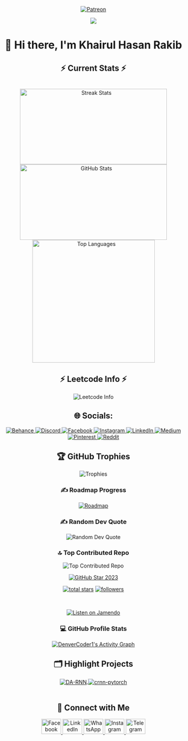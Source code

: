 <!--
<p align="center">
  <img src="https://github-readme-stats.vercel.app/api/wakatime?username=KhairulHasanRakib&layout=compact&theme=tokyonight" alt="WakaTime stats - Tokyo Night" />
</p>
-->

<div align="center">
<p>
  <a href="https://www.patreon.com/KhairulHasanRakib">
    <img src="https://img.shields.io/badge/Patreon-F96854?style=for-the-badge&logo=patreon&logoColor=white" alt="Patreon" />
  </a>
</p>

[![](https://visitcount.itsvg.in/api?id=KhairulHasanRakib&icon=0&color=0)](https://visitcount.itsvg.in)

# 👋 Hi there, I'm Khairul Hasan Rakib

<h2>⚡ Current Stats ⚡</h2>
<br>
<div align="center">
  <img width="390" height="200" src="https://streak-stats.demolab.com/?user=KhairulHasanRakib&count_private=true&theme=react&border_radius=10" alt="Streak Stats"/>
  <img width="390" height="200" src="https://github-readme-stats.vercel.app/api?username=KhairulHasanRakib&show_icons=true&theme=react&rank_icon=github&border_radius=10" alt="GitHub Stats" />
  <img width="325" src="https://github-readme-stats.vercel.app/api/top-langs/?username=KhairulHasanRakib&hide=HTML&langs_count=8&layout=compact&theme=react&border_radius=10&size_weight=0.5&count_weight=0.5&exclude_repo=github-readme-stats" alt="Top Languages" />
</div>

<h2>⚡ Leetcode Info ⚡</h2>
<p>
  <img src="https://leetcard.jacoblin.cool/khairulhasanrakib?theme=dark&font=Nunito&ext=heatmap" alt="Leetcode Info" />
</p>

## 🌐 Socials:
<p>
  <a href="https://www.behance.net/khairulhasanrakib">
    <img src="https://img.shields.io/badge/Behance-1769ff?logo=behance&logoColor=white" alt="Behance" />
  </a>
  <a href="https://discord.com/users/khairul_hasan_rakib">
    <img src="https://img.shields.io/badge/Discord-%237289DA.svg?logo=discord&logoColor=white" alt="Discord" />
  </a>
  <a href="https://www.facebook.com/khairulhasanrakib">
    <img src="https://img.shields.io/badge/Facebook-%231877F2.svg?logo=Facebook&logoColor=white" alt="Facebook" />
  </a>
  <a href="https://www.instagram.com/khairulhasanrakib1/">
    <img src="https://img.shields.io/badge/Instagram-%23E4405F.svg?logo=Instagram&logoColor=white" alt="Instagram" />
  </a>
  <a href="https://www.linkedin.com/in/khairul-hasan-rakib-675835202/">
    <img src="https://img.shields.io/badge/LinkedIn-%230077B5.svg?logo=linkedin&logoColor=white" alt="LinkedIn" />
  </a>
  <a href="https://medium.com/@khairulhasanrakib">
    <img src="https://img.shields.io/badge/Medium-12100E?logo=medium&logoColor=white" alt="Medium" />
  </a>
  <a href="https://www.pinterest.com/khairulhasanrakib/">
    <img src="https://img.shields.io/badge/Pinterest-%23E60023.svg?logo=Pinterest&logoColor=white" alt="Pinterest" />
  </a>
  <a href="https://www.reddit.com/user/Khairul-Hasan-Rakib">
    <img src="https://img.shields.io/badge/Reddit-%23FF4500.svg?logo=Reddit&logoColor=white" alt="Reddit" />
  </a>
</p>

## 🏆 GitHub Trophies
<p>
  <img src="https://github-profile-trophy.vercel.app/?username=KhairulHasanRakib&theme=radical&no-frame=false&no-bg=false&margin-w=4" alt="Trophies" />
</p>

### ✍️ Roadmap Progress
<p>
  <a href="https://roadmap.sh">
<!--     <img src="https://roadmap.sh/card/wide/662ea19d33b0bd83e72ffd20?variant=dark&roadmaps=javascript" alt="Roadmap" /> -->
    <img src="https://roadmap.sh/card/wide/662ea19d33b0bd83e72ffd20?variant=dark" alt="Roadmap" />
  </a>
</p>

### ✍️ Random Dev Quote
<p>
  <img src="https://quotes-github-readme.vercel.app/api?type=horizontal&theme=radical" alt="Random Dev Quote" />
</p>

### 🔝 Top Contributed Repo
<p>
  <img src="https://github-contributor-stats.vercel.app/api?username=KhairulHasanRakib&limit=5&theme=radical&combine_all_yearly_contributions=true" alt="Top Contributed Repo" />
</p>
<p align="center">
  <a href="https://stars.github.com/profiles/KhairulHasanRakib/">
    <img src="https://github.com/DenverCoder1/DenverCoder1/assets/20955511/ca15be3f-d00b-438e-91f6-fb5568c1f632" alt="GitHub Star 2023"/></a>
</p>

<p align="center">
<!--   <a href="https://www.youtube.com/c/DevProTips?sub_confirmation=1">
    <img alt="youtube subscribers" title="Subscribe to my YouTube channel" src="https://freshidea.com/jonah/app/youtube-stats-badges/subscribers-badge.php"/>
  </a> -->
<!--   <a href="https://www.youtube.com/c/DevProTips">
    <img alt="youtube views" title="YouTube views" src="https://freshidea.com/jonah/app/youtube-stats-badges/view-count-badge.php"/>  </a>  -->
  <a href="https://github.com/KhairulHasanRakib?tab=repositories&sort=stargazers">
    <img alt="total stars" title="Total stars on GitHub" src="https://custom-icon-badges.demolab.com/github/stars/KhairulHasanRakib?color=55960c&style=for-the-badge&labelColor=488207&logo=star"/></a>
  <a href="https://github.com/KhairulHasanRakib?tab=followers">
    <img alt="followers" title="Follow me on Github" src="https://custom-icon-badges.demolab.com/github/followers/KhairulHasanRakib?color=236ad3&labelColor=1155ba&style=for-the-badge&logo=person-add&label=Follow&logoColor=white"/></a>
</p>

&nbsp;<div align="center">
  [![Listen on Jamendo](https://img.shields.io/badge/Listen%20on%20Jamendo-FF5A00?style=flat-square&logo=jamendo&logoColor=white)](http://jamen.do/t/1858613)
</div>

<h3>💻 GitHub Profile Stats</h3>
  <a href="https://github.com/KhairulHasanRakib"><img alt="DenverCoder1's Activity Graph" src="https://github-readme-activity-graph.vercel.app/graph/?username=KhairulHasanRakib&bg_color=1F222E&color=F8D866&line=F85D7F&point=FFFFFF&hide_border=true" /></a>

## 🗂️ Highlight Projects
<div align="center">
<a href="https://github.com/KhairulHasanRakib/99DaysWithCPC">
  <img align="center" src="https://github-readme-stats.vercel.app/api/pin/?username=KhairulHasanRakib&repo=99DaysWithCPC&show_icons=true&line_height=27&title_color=6aa6f8&text_color=8a919a&icon_color=6aa6f8&bg_color=22272e" alt="DA-RNN" />
</a>

<a href="https://github.com/KhairulHasanRakib/Project">
  <img align="center" src="https://github-readme-stats.vercel.app/api/pin/?username=KhairulHasanRakib&repo=Project&show_icons=true&line_height=27&title_color=6aa6f8&text_color=8a919a&icon_color=6aa6f8&bg_color=22272e" alt="crnn-pytorch" />
</a>
</div>
<br/>
<h2>📱 Connect with Me</h2>
<div align="center">
  <a href="https://www.facebook.com/khairulhasanrakib" target="_blank">
    <img src="https://raw.githubusercontent.com/maurodesouza/profile-readme-generator/master/src/assets/icons/social/facebook/default.svg" width="52" height="40" alt="Facebook Logo" />
  </a>
  <a href="https://www.linkedin.com/in/khairul-hasan-rakib-675835202/" target="_blank">
    <img src="https://raw.githubusercontent.com/maurodesouza/profile-readme-generator/master/src/assets/icons/social/linkedin/default.svg" width="52" height="40" alt="LinkedIn Logo" />
  </a>
  <a href="https://wa.me/+8801312224846" target="_blank">
    <img src="https://raw.githubusercontent.com/maurodesouza/profile-readme-generator/master/src/assets/icons/social/whatsapp/default.svg" width="52" height="40" alt="WhatsApp Logo" />
  </a>
  <a href="https://www.instagram.com/khairulhasanrakib1/" target="_blank">
    <img src="https://raw.githubusercontent.com/maurodesouza/profile-readme-generator/master/src/assets/icons/social/instagram/default.svg" width="52" height="40" alt="Instagram Logo" />
  </a>
  <a href="https://t.me/anonymously143" target="_blank">
    <img src="https://raw.githubusercontent.com/maurodesouza/profile-readme-generator/master/src/assets/icons/social/telegram/default.svg" width="52" height="40" alt="Telegram Logo" />
  </a>
</div>
</div>
